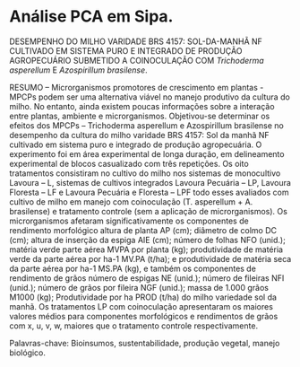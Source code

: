 # Análise PCA em Sipa.  

DESEMPENHO DO MILHO VARIDADE BRS 4157: SOL-DA-MANHÃ NF CULTIVADO EM SISTEMA PURO E INTEGRADO DE PRODUÇÃO AGROPECUÁRIO SUBMETIDO A COINOCULAÇÃO COM _Trichoderma asperellum_ E _Azospirillum brasilense_.  

RESUMO – Microrganismos promotores de crescimento em plantas - MPCPs podem ser uma alternativa viável no manejo produtivo da cultura do milho. No entanto, ainda existem poucas informações sobre a interação entre plantas, ambiente e microrganismos. Objetivou-se determinar os efeitos dos MPCPs – Trichoderma asperellum e Azospirillum brasilense no desempenho da cultura do milho varidade BRS 4157: Sol da manhã NF cultivado em sistema puro e integrado de produção agropecuária. O experimento foi em área experimental de longa duração, em delineamento experimental de blocos casualizado com três repetições. Os oito tratamentos consistiram no cultivo do milho nos sistemas de monocultivo Lavoura – L, sistemas de cultivos integrados Lavoura Pecuária – LP, Lavoura Floresta – LF e Lavoura Pecuária e Floresta – LPF todo esses avaliados com cultivo de milho em manejo com coinoculação (T. asperellum + A. brasilense) e tratamento controle (sem a aplicação de microrganismos). Os microrganismos afetaram significativamente os componentes de rendimento morfológico altura de planta AP (cm); diâmetro de colmo DC (cm); altura de inserção da espiga AIE (cm); número de folhas NFO (unid.); matéria verde parte aérea MVPA por planta (kg); produtividade de matéria verde da parte aérea por ha-1 MV.PA (t/ha); e produtividade de matéria seca da parte aérea por ha-1 MS.PA (kg), e também os componentes de rendimento de grãos número de espigas NE (unid.); número de fileiras NFI (unid.); número de grãos por fileira NGF (unid.); massa de 1.000 grãos M1000 (kg); Produtividade por ha PROD (t/ha) do milho variedade sol da manhã. Os tratamentos LP com coinoculação apresentaram os maiores valores médios para componentes morfológicos e rendimentos de grãos com x, u, v, w, maiores que o tratamento controle respectivamente.   

Palavras-chave: Bioinsumos, sustentabilidade, produção vegetal, manejo biológico. 